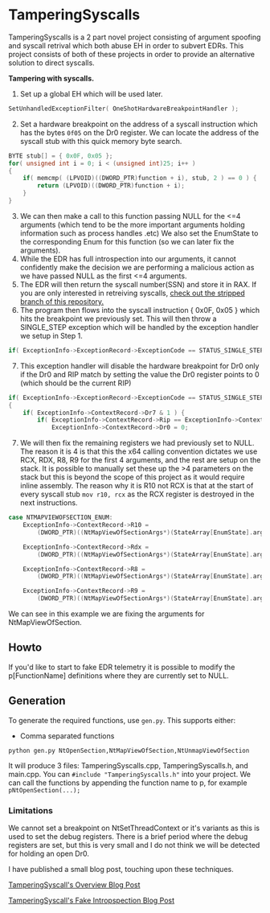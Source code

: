 # TamperingSyscalls
TamperingSyscalls is a 2 part novel project consisting of argument spoofing and syscall retrival which both abuse EH in order to subvert EDRs. This project consists of both of these projects in order to provide an alternative solution to direct syscalls.

**Tampering with syscalls.** 
1. Set up a global EH which will be used later.
```c
SetUnhandledExceptionFilter( OneShotHardwareBreakpointHandler );
```
2. Set a hardware breakpoint on the address of a syscall instruction which has the bytes `0f05` on the Dr0 register.
We can locate the address of the syscall stub with this quick memory byte search.
```c
BYTE stub[] = { 0x0F, 0x05 };
for( unsigned int i = 0; i < (unsigned int)25; i++ )
{
	if( memcmp( (LPVOID)((DWORD_PTR)function + i), stub, 2 ) == 0 ) {
		return (LPVOID)((DWORD_PTR)function + i);
	}
}
  ```
3. We can then make a call to this function passing NULL for the <=4 arguments (which tend to be the more important arguments holding information such as process handles .etc) We also set the EnumState to the corresponding Enum for this function (so we can later fix the arguments).
4. While the EDR has full introspection into our arguments, it cannot confidently make the decision we are performing a malicious action as we have passed NULL as the first <=4 arguments.
5. The EDR will then return the syscall number(SSN) and store it in RAX. If you are only interested in retreiving syscalls, [check out the stripped branch of this repository.](https://github.com/rad9800/TamperingSyscalls/blob/stripped/TamperingSyscalls/entry.cpp)
6. The program then flows into the syscall instruction { 0x0F, 0x05 } which hits the breakpoint we previously set. This will then throw a SINGLE_STEP exception which will be handled by the exception handler we setup in Step 1.
```c
if( ExceptionInfo->ExceptionRecord->ExceptionCode == STATUS_SINGLE_STEP )
```
7. This exception handler will disable the hardware breakpoint for Dr0 only if the Dr0 and RIP match by setting the value the Dr0 register points to 0 (which should be the current RIP)
```c
if( ExceptionInfo->ExceptionRecord->ExceptionCode == STATUS_SINGLE_STEP )
{
	if( ExceptionInfo->ContextRecord->Dr7 & 1 ) {
		if( ExceptionInfo->ContextRecord->Rip == ExceptionInfo->ContextRecord->Dr0 ) {
			ExceptionInfo->ContextRecord->Dr0 = 0;
```
7. We will then fix the remaining registers we had previously set to NULL. The reason it is 4 is that this the x64 calling convention dictates we use RCX, RDX, R8, R9 for the first 4 arguments, and the rest are setup on the stack. It is possible to manually set these up the >4 parameters on the stack but this is beyond the scope of this project as it would require inline assembly. The reason why it is R10 not RCX is that at the start of every syscall stub `mov r10, rcx` as the RCX register is destroyed in the next instructions.
```c
case NTMAPVIEWOFSECTION_ENUM:
	ExceptionInfo->ContextRecord->R10 =
		(DWORD_PTR)((NtMapViewOfSectionArgs*)(StateArray[EnumState].arguments))->SectionHandle;

	ExceptionInfo->ContextRecord->Rdx =
		(DWORD_PTR)((NtMapViewOfSectionArgs*)(StateArray[EnumState].arguments))->ProcessHandle;

	ExceptionInfo->ContextRecord->R8 =
		(DWORD_PTR)((NtMapViewOfSectionArgs*)(StateArray[EnumState].arguments))->BaseAddress;

	ExceptionInfo->ContextRecord->R9 =
		(DWORD_PTR)((NtMapViewOfSectionArgs*)(StateArray[EnumState].arguments))->ZeroBits;
```
We can see in this example we are fixing the arguments for NtMapViewOfSection.

## Howto
If you'd like to start to fake EDR telemetry it is possible to modify the p[FunctionName] definitions where they are currently set to NULL. 

## Generation

To generate the required functions, use `gen.py`. This supports either:

- Comma separated functions
```
python gen.py NtOpenSection,NtMapViewOfSection,NtUnmapViewOfSection
```

It will produce 3 files: TamperingSyscalls.cpp, TamperingSyscalls.h, and main.cpp. You can `#include "TamperingSyscalls.h"` into your project. We can call the functions by appending the function name to p, for example `pNtOpenSection(...);`


### Limitations
We cannot set a breakpoint on NtSetThreadContext or it's variants as this is used to set the debug registers.
There is a brief period where the debug registers are set, but this is very small and I do not think we will be detected for holding an open Dr0.

I have published a small blog post, touching upon these techniques.

[TamperingSyscall's Overview Blog Post](https://fool.ish.wtf/2022/08/tamperingsyscalls.html)

[TamperingSyscall's Fake Intropspection Blog Post](https://fool.ish.wtf/2022/08/feeding-edrs-false-telemetry.html)
